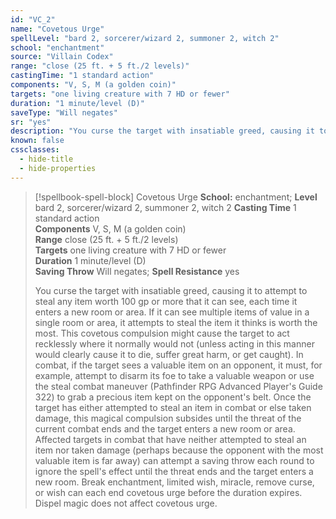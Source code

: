 ```yaml
---
id: "VC_2"
name: "Covetous Urge"
spellLevel: "bard 2, sorcerer/wizard 2, summoner 2, witch 2"
school: "enchantment"
source: "Villain Codex"
range: "close (25 ft. + 5 ft./2 levels)"
castingTime: "1 standard action"
components: "V, S, M (a golden coin)"
targets: "one living creature with 7 HD or fewer"
duration: "1 minute/level (D)"
saveType: "Will negates"
sr: "yes"
description: "You curse the target with insatiable greed, causing it to attempt to steal any item worth 100 gp or more that it can see, each time it enters a new room or area. If it can see multiple items of value in a single room or area, it attempts to steal the item it thinks is worth the most. This covetous compulsion might cause the target to act recklessly where it normally would not (unless acting in this manner would clearly cause it to die, suffer great harm, or get caught).  In combat, if the target sees a valuable item on an opponent, it must, for example, attempt to disarm its foe to take a valuable weapon or use the steal combat maneuver (Pathfinder RPG Advanced Player's Guide 322) to grab a precious item kept on the opponent's belt. Once the target has either attempted to steal an item in combat or else taken damage, this magical compulsion subsides until the threat of the current combat ends and the target enters a new room or area. Affected targets in combat that have neither attempted to steal an item nor taken damage (perhaps because the opponent with the most valuable item is far away) can attempt a saving throw each round to ignore the spell's effect until the threat ends and the target enters a new room.  Break enchantment, limited wish, miracle, remove curse, or wish can each end covetous urge before the duration expires. Dispel magic does not affect covetous urge."
known: false
cssclasses:
  - hide-title
  - hide-properties
---
```


> [!spellbook-spell-block] Covetous Urge
> **School:** enchantment; **Level** bard 2, sorcerer/wizard 2, summoner 2, witch 2
> **Casting Time** 1 standard action  
> **Components** V, S, M (a golden coin)  
> **Range** close (25 ft. + 5 ft./2 levels)  
> **Targets** one living creature with 7 HD or fewer  
> **Duration** 1 minute/level (D)  
> **Saving Throw** Will negates; **Spell Resistance** yes
> 
> You curse the target with insatiable greed, causing it to attempt to steal any item worth 100 gp or more that it can see, each time it enters a new room or area. If it can see multiple items of value in a single room or area, it attempts to steal the item it thinks is worth the most. This covetous compulsion might cause the target to act recklessly where it normally would not (unless acting in this manner would clearly cause it to die, suffer great harm, or get caught).  In combat, if the target sees a valuable item on an opponent, it must, for example, attempt to disarm its foe to take a valuable weapon or use the steal combat maneuver (Pathfinder RPG Advanced Player's Guide 322) to grab a precious item kept on the opponent's belt. Once the target has either attempted to steal an item in combat or else taken damage, this magical compulsion subsides until the threat of the current combat ends and the target enters a new room or area. Affected targets in combat that have neither attempted to steal an item nor taken damage (perhaps because the opponent with the most valuable item is far away) can attempt a saving throw each round to ignore the spell's effect until the threat ends and the target enters a new room.  Break enchantment, limited wish, miracle, remove curse, or wish can each end covetous urge before the duration expires. Dispel magic does not affect covetous urge.